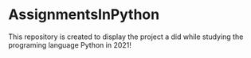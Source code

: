 # AssignmentsInPython
This repository is created to display the project a did while studying the programing language Python in 2021! 
